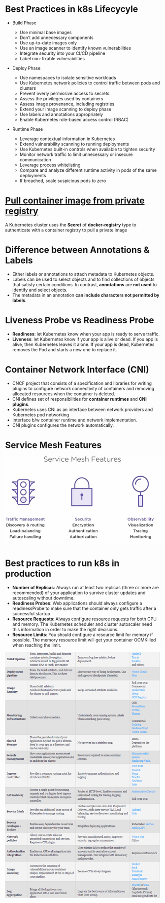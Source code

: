 # Best Practices in k8s Lifecycyle
+ Build Phase
  + Use minimal base images
  + Don’t add unnecessary components
  + Use up-to-date images only
  + Use an image scanner to identify known vulnerabilities
  + Integrate security into your CI/CD pipeline
  + Label non-fixable vulnerabilities

+ Deploy Phase
  + Use namespaces to isolate sensitive workloads
  + Use Kubernetes network policies to control traffic between pods and clusters
  + Prevent overly permissive access to secrets
  + Assess the privileges used by containers
  + Assess image provenance, including registries
  + Extend your image scanning to deploy phase
  + Use labels and annotations appropriately
  + Enable Kubernetes role-based access control (RBAC)

+ Runtime Phase
  + Leverage contextual information in Kubernetes
  + Extend vulnerability scanning to running deployments
  + Use Kubernetes built-in controls when available to tighten security
  + Monitor network traffic to limit unnecessary or insecure communication
  + Leverage process whitelisting
  + Compare and analyze different runtime activity in pods of the same deployments
  + If breached, scale suspicious pods to zero

# [Pull container image from private registry](https://kubernetes.io/docs/tasks/configure-pod-container/pull-image-private-registry/#create-a-secret-by-providing-credentials-on-the-command-line)
A Kubernetes cluster uses the **Secret** of **docker-registry** type to authenticate with a container registry to pull a private image

# Difference between Annotations & Labels
+ Either labels or annotations to attach metadata to Kubernetes objects.
+ Labels can be used to select objects and to find collections of objects that satisfy certain conditions. In contrast, **annotations** are **not used** to identify and select objects.
+ The metadata in an annotation **can include characters not permitted by labels**.

# Liveness Probe vs Readiness Probe
+ **Readiness**: let Kubernetes know when your app is ready to serve traffic.
+ **Liveness**: let Kubernetes know if your app is alive or dead. If you app is alive, then Kubernetes leaves it alone. If your app is dead, Kubernetes removes the Pod and starts a new one to replace it.

# Container Network Interface (CNI)
+ CNCF project that consists of a specification and libraries for writing plugins to configure network connectivity of containers and removing allocated resources when the container is deleted.
+ CNI defines set of responsibilities for **container runtimes** and **CNI plugins**.
+ Kubernetes uses CNI as an interface between network providers and Kubernetes pod networking
+ Interface b/w container runtime and network implementation.
+ CNI plugins configures the network automatically.


# Service Mesh Features  

![ServiceMesh](https://github.com/SunnyOswal/prep/blob/master/images/servicemesh.JPG)  

# Best practices to run k8s in production
+ **Number of Replicas**: Always run at least two replicas (three or more are recommended) of your application to survive cluster updates and autoscaling without downtime.
+ **Readiness Probes**: Web applications should always configure a readinessProbe to make sure that the container only gets traffic after a successful startup
+ **Resource Requests**: Always configure resource requests for both CPU and memory. The Kubernetes scheduler and cluster autoscaler need this information in order to make the right decisions.
+ **Resource Limits**: You should configure a resource limit for memory if possible. The memory resource limit will get your container OOMKilled when reaching the limit.  

![ProdChecklist](https://github.com/SunnyOswal/prep/blob/master/images/k8s-production-checklist.png)
